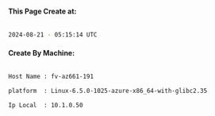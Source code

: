 
   
#### This Page Create at:

```bash

2024-08-21 - 05:15:14 UTC

```

#### Create By Machine:

```bash

Host Name : fv-az661-191

platform  : Linux-6.5.0-1025-azure-x86_64-with-glibc2.35

Ip Local  : 10.1.0.50

```

